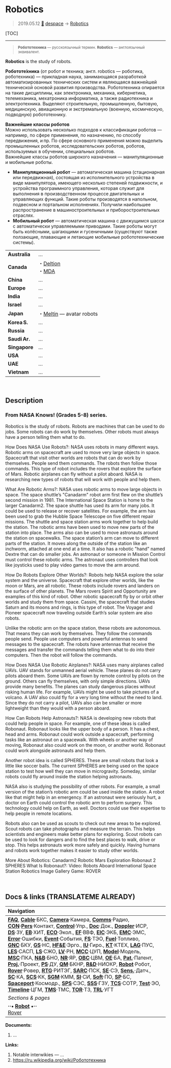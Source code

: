 # Robotics
> 2019.05.12 [🚀](../index/index.md) [despace](index.md) → [Robotics](robotics.md)

[TOC]

---

> <small>**Робототехника** — русскоязычный термин. **Robotics** — англоязычный эквивалент.</small>

**Robotics** is the study of robots.

**Робототе́хника** (от робот и техника; англ. robotics — роботика, роботехника) — прикладная наука, занимающаяся разработкой автоматизированных технических систем и являющаяся важнейшей технической основой развития производства. Робототехника опирается на такие дисциплины, как электроника, механика, кибернетика, телемеханика, мехатроника информатика, а также радиотехника и электротехника. Выделяют строительную, промышленную, бытовую, медицинскую, авиационную и экстремальную (военную, космическую, подводную) робототехнику.

**Важнейшие классы роботов**  
Можно использовать несколько подходов к классификации роботов — например, по сфере применения, по назначению, по способу передвижения, и пр. По сфере основного применения можно выделить промышленных роботов, исследовательских роботов, роботов, используемых в обучении, специальных роботов.  
Важнейшие классы роботов широкого назначения — манипуляционные и мобильные роботы.

   - **Манипуляционный робот** — автоматическая машина (стационарная или передвижная), состоящая из исполнительного устройства в виде манипулятора, имеющего несколько степеней подвижности, и устройства программного управления, которая служит для выполнения в производственном процессе двигательных и управляющих функций. Такие роботы производятся в напольном, подвесном и портальном исполнениях. Получили наибольшее распространение в машиностроительных и приборостроительных отраслях.
   - **Мобильный робот** — автоматическая машина с движущимся шасси с автоматически управляемыми приводами. Такие роботы могут быть колёсными, шагающими и гусеничными (существуют также ползающие, плавающие и летающие мобильные робототехнические системы).

| | |
|:--|:--|
|**Australia**|…|
|**Canada**|・[Deltion](zz_deltion.md)<br> ・[MDA](zz_mda.md)|
|**China**|…|
|**Europe**|…|
|**India**|…|
|**Israel**|…|
|**Japan**|・[Meltin](zz_meltin.md) — avatar robots|
|**Korea S.**|…|
|**Russia**|…|
|**Saudi Ar.**|…|
|**Singapore**|…|
|**USA**|…|
|**UAE**|…|
|**Vietnam**|…|



<p style="page-break-after:always"> </p>

## Description

### From NASA Knows! (Grades 5-8) series.
Robotics is the study of robots. Robots are machines that can be used to do jobs. Some robots can do work by themselves. Other robots must always have a person telling them what to do.

How Does NASA Use Robots?:
NASA uses robots in many different ways. Robotic arms on spacecraft are used to move very large objects in space. Spacecraft that visit other worlds are robots that can do work by themselves. People send them commands. The robots then follow those commands. This type of robot includes the rovers that explore the surface of Mars. Robotic airplanes can fly without a pilot aboard. NASA is researching new types of robots that will work with people and help them.


What Are Robotic Arms?:
NASA uses robotic arms to move large objects in space. The space shuttle’s "Canadarm" robot arm first flew on the shuttle’s second mission in 1981. The International Space Station is home to the larger Canadarm2. The space shuttle has used its arm for many jobs. It could be used to release or recover satellites. For example, the arm has been used to grab the Hubble Space Telescope on five different repair missions. The shuttle and space station arms work together to help build the station. The robotic arms have been used to move new parts of the station into place. The arms also can be used to move astronauts around the station on spacewalks. The space station’s arm can move to different parts of the station. It moves along the outside of the station like an inchworm, attached at one end at a time. It also has a robotic "hand" named Dextre that can do smaller jobs. An astronaut or someone in Mission Control must control these robotic arms. The astronaut uses controllers that look like joysticks used to play video games to move the arm around.


How Do Robots Explore Other Worlds?:
Robots help NASA explore the solar system and the universe. Spacecraft that explore other worlds, like the moon or Mars, are all robotic. These robots include rovers and landers on the surface of other planets. The Mars rovers Spirit and Opportunity are examples of this kind of robot. Other robotic spacecraft fly by or orbit other worlds and study them from space. Cassini, the spacecraft that studies Saturn and its moons and rings, is this type of robot. The Voyager and Pioneer spacecraft now traveling outside Earth’s solar system are also robots.

Unlike the robotic arm on the space station, these robots are autonomous. That means they can work by themselves. They follow the commands people send. People use computers and powerful antennas to send messages to the spacecraft. The robots have antennas that receive the messages and transfer the commands telling them what to do into their computers. Then the robot will follow the commands.


How Does NASA Use Robotic Airplanes?:
NASA uses many airplanes called UAVs. UAV stands for unmanned aerial vehicle. These planes do not carry pilots aboard them. Some UAVs are flown by remote control by pilots on the ground. Others can fly themselves, with only simple directions. UAVs provide many benefits. The planes can study dangerous places without risking human life. For example, UAVs might be used to take pictures of a volcano. A UAV also could fly for a very long time without the need to land. Since they do not carry a pilot, UAVs also can be smaller or more lightweight than they would with a person aboard.


How Can Robots Help Astronauts?:
NASA is developing new robots that could help people in space. For example, one of these ideas is called Robonaut. Robonaut looks like the upper body of a person. It has a chest, head and arms. Robonaut could work outside a spacecraft, performing tasks like an astronaut on a spacewalk. With wheels or another way of moving, Robonaut also could work on the moon, or another world. Robonaut could work alongside astronauts and help them.

Another robot idea is called SPHERES. These are small robots that look a little like soccer balls. The current SPHERES are being used on the space station to test how well they can move in microgravity. Someday, similar robots could fly around inside the station helping astronauts.

NASA also is studying the possibility of other robots. For example, a small version of the station’s robotic arm could be used inside the station. A robot like that might help in an emergency. If an astronaut were seriously hurt, a doctor on Earth could control the robotic arm to perform surgery. This technology could help on Earth, as well. Doctors could use their expertise to help people in remote locations.

Robots also can be used as scouts to check out new areas to be explored. Scout robots can take photographs and measure the terrain. This helps scientists and engineers make better plans for exploring. Scout robots can be used to look for dangers and to find the best places to walk, drive or stop. This helps astronauts work more safely and quickly. Having humans and robots work together makes it easier to study other worlds.


More About Robotics:
Canadarm2
Robotic Mars Exploration
Robonaut 2
SPHERES
What Is Robonaut?:
Video: Robots Aboard International Space Station
Robotics Image Gallery
Game: ROVER



<p style="page-break-after:always"> </p>

## Docs & links (TRANSLATEME ALREADY)
|Navigation|
|:--|
|**[FAQ](faq.md)**, **[Cable](cable.md)**·БКС, **[Camera](cam.md)**·Камера, **[Comms](comms.md)**·Радио, **[CON](contact.md)·[Pers](person.md)**·Контакт, **[Control](control.md)**·Упр., **[Doc](doc.md)**·Док., **[Doppler](doppler.md)**·ИСР, **[DS](ds.md)**·ЗУ, **[EB](eb.md)**·ХИТ, **[ECO](ecology.md)**·Экол., **[EF](ef.md)**·ВВФ, **[ElC](elc.md)**·ЭКБ, **[EMC](emc.md)**·ЭМС, **[Error](error.md)**·Ошибки, **[Event](event.md)**·События, **[FS](fs.md)**·ТЭО, **[Fuel](fuel.md)**·Топливо, **[GNC](gnc.md)**·БКУ, **[GS](scs.md)**·НС, **[HF&E](hfe.md)**·Эрго., **[IU](iu.md)**·Гиро., **[KT](kt.md)**·КТЕХ, **[LAG](lag.md)**·ПУC, **[LES](les.md)**·САСП, **[LS](ls.md)**·СЖО, **[LV](lv.md)**·РН, **[MCC](mcc.md)**·ЦУП, **[Model](model.md)**·Модель, **[MSC](sc.md)**·ПКА, **[N&B](nnb.md)**·БНО, **[NR](nr.md)**·ЯР, **[OBC](obc.md)**·ЦВМ, **[OE](oe.md)**·БА, **[Pat.](патент.md)**·Патент, **[Proj.](project.md)**·Проект, **[PS](ps.md)**·ДУ, **[QM](qm.md)**·БКНР, **[R&D](rnd.md)**·НИОКР, **[Robot](robotics.md)**·Робот, **[Rover](rover.md)**·Ровер, **[RTG](rtg.md)**·РИТЭГ, **[SARC](sarc.md)**·ПСК, **[SE](se.md)**·СЭ, **[Sens.](sensor.md)**·Датч., **[SC](sc.md)**·КА, **[SCS](scs.md)**·КК, **[SGM](sgm.md)**·КММ, **[SI](si.md)**·СИ, **[Soft](soft.md)**·ПО, **[SP](sp.md)**·БС, **[Spaceport](spaceport.md)**·Космодр., **[SPS](sps.md)**·СЭС, **[SSS](sss.md)**·ГЗУ, **[TCS](tcs.md)**·СОТР, **[Test](test.md)**·ЭО, **[Timeline](timeline.md)**·ЦГМ, **[TMS](tms.md)**·ТМС, **[TOR](tor.md)**·ТЗ, **[TRL](trl.md)**·УГТ|
|*Sections & pages*|
|**··• [Robot](robotics.md) •··**<br> [Rover](rover.md)|

**Documents:**

   1. …

**Links:**

   1. Notable interwikies — …
   1. <https://ru.wikipedia.org/wiki/Робототехника>
